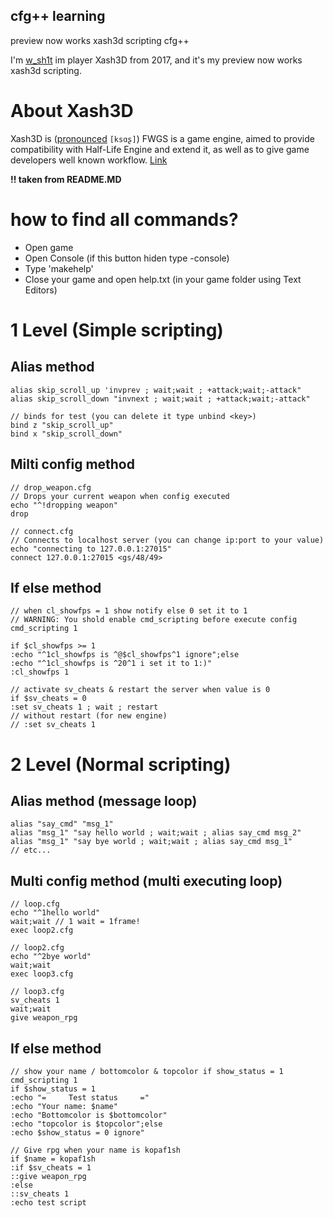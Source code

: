 ## cfg++ learning
preview now works xash3d scripting cfg++

I'm [w_sh1t](https://github.com/wh1tesh1t) im player Xash3D from 2017, and it's my preview now works xash3d scripting.

# About Xash3D
Xash3D is ([pronounced](https://ipa-reader.com/?text=ks%C9%91%CA%82) `[ksɑʂ]`) FWGS is a game engine, aimed to provide compatibility with Half-Life Engine and extend it, as well as to give game developers well known workflow. [Link](https://github.com/wh1tesh1t/xash3d-fwgs)

**!! taken from README.MD**

# how to find all commands?
- Open game
- Open Console (if this button hiden type -console)
- Type 'makehelp'
- Close your game and open help.txt (in your game folder using Text Editors)

# 1 Level (Simple scripting)
## Alias method
```Alias
alias skip_scroll_up 'invprev ; wait;wait ; +attack;wait;-attack"
alias skip_scroll_down "invnext ; wait;wait ; +attack;wait;-attack"

// binds for test (you can delete it type unbind <key>)
bind z "skip_scroll_up"
bind x "skip_scroll_down"
```
## Milti config method
```MConfig
// drop_weapon.cfg
// Drops your current weapon when config executed
echo "^!dropping weapon"
drop
```
```MConfig
// connect.cfg
// Connects to localhost server (you can change ip:port to your value)
echo "connecting to 127.0.0.1:27015"
connect 127.0.0.1:27015 <gs/48/49>
````

## If else method
```ifelse
// when cl_showfps = 1 show notify else 0 set it to 1
// WARNING: You shold enable cmd_scripting before execute config
cmd_scripting 1

if $cl_showfps >= 1
:echo "^1cl_showfps is ^@$cl_showfps^1 ignore";else
:echo "^1cl_showfps is ^20^1 i set it to 1:)"
:cl_showfps 1

// activate sv_cheats & restart the server when value is 0
if $sv_cheats = 0
:set sv_cheats 1 ; wait ; restart
// without restart (for new engine)
// :set sv_cheats 1
```

# 2 Level (Normal scripting)
## Alias method (message loop)
```Alias
alias "say_cmd" "msg_1"
alias "msg_1" "say hello world ; wait;wait ; alias say_cmd msg_2"
alias "msg_1" "say bye world ; wait;wait ; alias say_cmd msg_1"
// etc...
```

## Multi config method (multi executing loop)
```
// loop.cfg
echo "^1hello world"
wait;wait // 1 wait = 1frame!
exec loop2.cfg

// loop2.cfg
echo "^2bye world"
wait;wait
exec loop3.cfg

// loop3.cfg
sv_cheats 1
wait;wait
give weapon_rpg
```

## If else method
```ifelse
// show your name / bottomcolor & topcolor if show_status = 1
cmd_scripting 1
if $show_status = 1
:echo "=     Test status     ="
:echo "Your name: $name"
:echo "Bottomcolor is $bottomcolor"
:echo "topcolor is $topcolor";else
:echo $show_status = 0 ignore"

// Give rpg when your name is kopaf1sh
if $name = kopaf1sh
:if $sv_cheats = 1
::give weapon_rpg
:else
::sv_cheats 1
:echo test script
```
